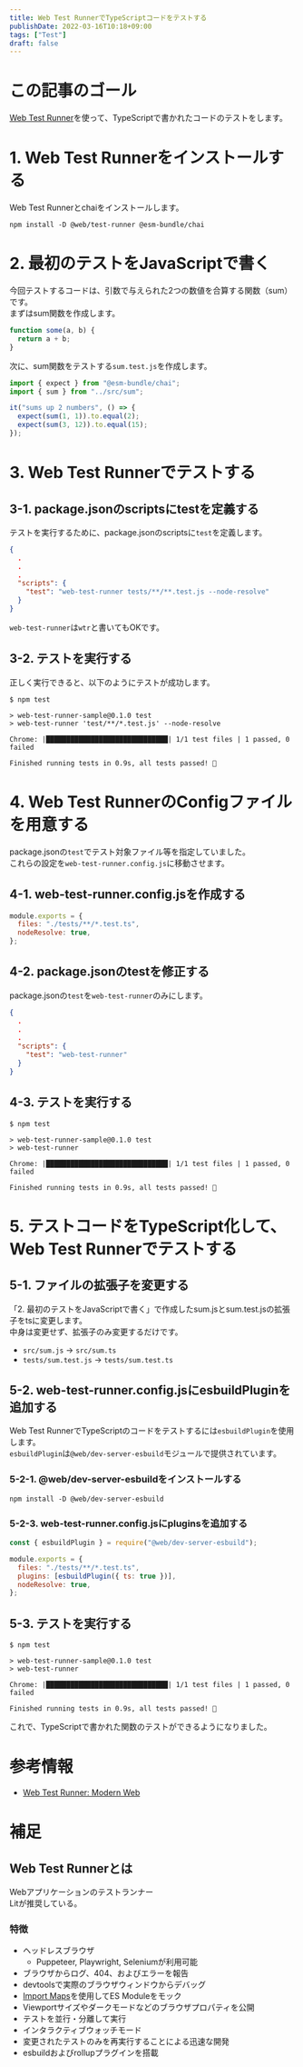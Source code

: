 ```yaml
---
title: Web Test RunnerでTypeScriptコードをテストする
publishDate: 2022-03-16T10:18+09:00
tags: ["Test"]
draft: false
---
```


# この記事のゴール

[Web Test Runner](https://modern-web.dev/docs/test-runner/overview/)を使って、TypeScriptで書かれたコードのテストをします。

# 1. Web Test Runnerをインストールする

Web Test Runnerとchaiをインストールします。

```
npm install -D @web/test-runner @esm-bundle/chai
```

# 2. 最初のテストをJavaScriptで書く

今回テストするコードは、引数で与えられた2つの数値を合算する関数（sum）です。  
まずはsum関数を作成します。

```js:src/sum.js
function some(a, b) {
  return a + b;
}
```

次に、sum関数をテストする`sum.test.js`を作成します。

```js:tests/sum.test.js
import { expect } from "@esm-bundle/chai";
import { sum } from "../src/sum";

it("sums up 2 numbers", () => {
  expect(sum(1, 1)).to.equal(2);
  expect(sum(3, 12)).to.equal(15);
});
```

# 3. Web Test Runnerでテストする

## 3-1. package.jsonのscriptsにtestを定義する

テストを実行するために、package.jsonのscriptsに`test`を定義します。

```json:package.json
{
  .
  .
  .
  "scripts": {
    "test": "web-test-runner tests/**/**.test.js --node-resolve"
  }
}
```

`web-test-runner`は`wtr`と書いてもOKです。

## 3-2. テストを実行する

正しく実行できると、以下のようにテストが成功します。

```
$ npm test

> web-test-runner-sample@0.1.0 test
> web-test-runner 'test/**/*.test.js' --node-resolve

Chrome: |██████████████████████████████| 1/1 test files | 1 passed, 0 failed

Finished running tests in 0.9s, all tests passed! 🎉
```

# 4. Web Test RunnerのConfigファイルを用意する

package.jsonの`test`でテスト対象ファイル等を指定していました。  
これらの設定を`web-test-runner.config.js`に移動させます。

## 4-1. web-test-runner.config.jsを作成する

```js:web-test-runner.config.js
module.exports = {
  files: "./tests/**/*.test.ts",
  nodeResolve: true,
};

```

## 4-2. package.jsonのtestを修正する

package.jsonの`test`を`web-test-runner`のみにします。

```json:package.json
{
  .
  .
  .
  "scripts": {
    "test": "web-test-runner"
  }
}
```

## 4-3. テストを実行する

```
$ npm test

> web-test-runner-sample@0.1.0 test
> web-test-runner

Chrome: |██████████████████████████████| 1/1 test files | 1 passed, 0 failed

Finished running tests in 0.9s, all tests passed! 🎉
```

# 5. テストコードをTypeScript化して、Web Test Runnerでテストする

## 5-1. ファイルの拡張子を変更する

「2. 最初のテストをJavaScriptで書く」で作成したsum.jsとsum.test.jsの拡張子をtsに変更します。  
中身は変更せず、拡張子のみ変更するだけです。

- `src/sum.js` -> `src/sum.ts`
- `tests/sum.test.js` -> `tests/sum.test.ts`

## 5-2. web-test-runner.config.jsにesbuildPluginを追加する

Web Test RunnerでTypeScriptのコードをテストするには`esbuildPlugin`を使用します。  
`esbuildPlugin`は`@web/dev-server-esbuild`モジュールで提供されています。

### 5-2-1. @web/dev-server-esbuildをインストールする

```
npm install -D @web/dev-server-esbuild
```

### 5-2-3. web-test-runner.config.jsにpluginsを追加する

```js:web-test-runner.config.js
const { esbuildPlugin } = require("@web/dev-server-esbuild");

module.exports = {
  files: "./tests/**/*.test.ts",
  plugins: [esbuildPlugin({ ts: true })],
  nodeResolve: true,
};
```

## 5-3. テストを実行する

```
$ npm test

> web-test-runner-sample@0.1.0 test
> web-test-runner

Chrome: |██████████████████████████████| 1/1 test files | 1 passed, 0 failed

Finished running tests in 0.9s, all tests passed! 🎉
```

これで、TypeScriptで書かれた関数のテストができるようになりました。

# 参考情報

- [Web Test Runner: Modern Web](https://modern-web.dev/docs/test-runner/overview/)

# 補足

## Web Test Runnerとは

Webアプリケーションのテストランナー  
Litが推奨している。

### 特徴

- ヘッドレスブラウザ
  - Puppeteer, Playwright, Seleniumが利用可能
- ブラウザからログ、404、およびエラーを報告
- devtoolsで実際のブラウザウィンドウからデバッグ
- [Import Maps](https://modern-web.dev/docs/test-runner/writing-tests/mocking/)を使用してES Moduleをモック
- Viewportサイズやダークモードなどのブラウザプロパティを公開
- テストを並行・分離して実行
- インタラクティブウォッチモード
- 変更されたテストのみを再実行することによる迅速な開発
- esbuildおよびrollupプラグインを搭載
